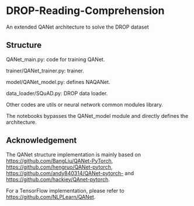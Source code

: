 # DROP-Reading-Comprehension
An extended QANet architecture to solve the DROP dataset

## Structure

QANet_main.py: code for training QANet.

trainer/QANet_trainer.py: trainer.

model/QANet_model.py: defines NAQANet.

data_loader/SQuAD.py: DROP data loader.

Other codes are utils or neural network common modules library.

The notebooks bypasses the QANet_model module and directly defines the architecture.

## Acknowledgement

The QANet structure implementation is mainly based on https://github.com/BangLiu/QANet-PyTorch, https://github.com/hengruo/QANet-pytorch, https://github.com/andy840314/QANet-pytorch- and https://github.com/hackiey/QAnet-pytorch.

For a TensorFlow implementation, please refer to https://github.com/NLPLearn/QANet.
